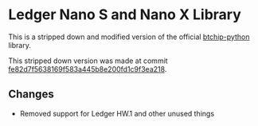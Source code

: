 # Ledger Nano S and Nano X Library

This is a stripped down and modified version of the official [btchip-python](https://github.com/LedgerHQ/btchip-python) library.

This stripped down version was made at commit [fe82d7f5638169f583a445b8e200fd1c9f3ea218](https://github.com/LedgerHQ/btchip-python/tree/fe82d7f5638169f583a445b8e200fd1c9f3ea218).

## Changes

- Removed support for Ledger HW.1 and other unused things

